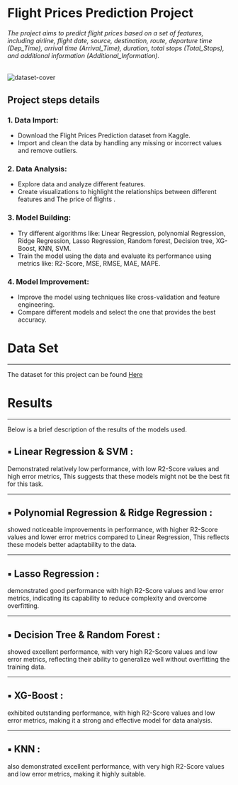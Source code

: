 # **Flight Prices Prediction Project**
###### The project aims to predict flight prices based on a set of features, including airline, flight date, source, destination, route, departure time (Dep_Time), arrival time (Arrival_Time), duration, total stops (Total_Stops), and additional information (Additional_Information).

![dataset-cover](https://github.com/user-attachments/assets/ce835284-0eac-4633-9e4f-a7ee8fae4fab)

## Project steps details 
### 1. Data Import:
+ Download the Flight Prices Prediction dataset from Kaggle.
+ Import and clean the data by handling any missing or incorrect values and remove outliers. 

### 2. Data Analysis:
* Explore data and analyze different features.
* Create visualizations to highlight the relationships between different features and The price of flights .

### 3. Model Building:
* Try different algorithms like: Linear Regression, polynomial Regression, Ridge Regression, Lasso Regression, Random forest, Decision tree, XG-Boost, KNN, SVM.   
* Train the model using the data and evaluate its performance using metrics like: R2-Score, MSE, RMSE, MAE, MAPE.
 
### 4. Model Improvement:
* Improve the model using techniques like cross-validation and feature engineering.
* Compare different models and select the one that provides the best accuracy.

# Data Set 
__________________________________________________________
The dataset for this project can be found [Here](https://www.kaggle.com/datasets/muhammadbinimran/flight-price-prediction/data)

# Results 
___________________________________________________________
Below is a brief description of the results of the models used. 

## ▪ Linear Regression & SVM :
Demonstrated relatively low performance, with low R2-Score values ​​and high error metrics, This suggests that these models might not be the best fit for this task.
______________________________________________________________
## ▪ Polynomial Regression & Ridge Regression :
showed noticeable improvements in performance, with higher R2-Score values and lower error metrics compared to Linear Regression, This reflects these models better adaptability to the data.
___________________________________________________________________
## ▪ Lasso Regression :
demonstrated good performance with high R2-Score values and low error metrics, indicating its capability to reduce complexity and overcome overfitting.
____________________________________________________________________
## ▪ Decision Tree & Random Forest :  
showed excellent performance, with very high R2-Score values and low error metrics, reflecting their ability to generalize well without overfitting the training data.
______________________________________________________________________
## ▪ XG-Boost :
exhibited outstanding performance, with high R2-Score values and low error metrics, making it a strong and effective model for data analysis.
____________________________________________________________________________
## ▪ KNN :
also demonstrated excellent performance, with very high R2-Score values and low error metrics, making it highly suitable.


